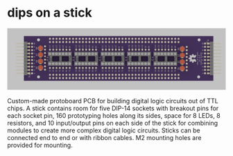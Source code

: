# dips on a stick

![](assets/pcb_render_compressed.png)

Custom-made protoboard PCB for building digital logic circuits out of TTL chips. A stick contains room for five DIP-14 sockets with breakout pins for each socket pin, 160 prototyping holes along its sides, space for 8 LEDs, 8 resistors, and 10 input/output pins on each side of the stick for combining modules to create more complex digital logic circuits. Sticks can be connected end to end or with ribbon cables. M2 mounting holes are provided for mounting. 
